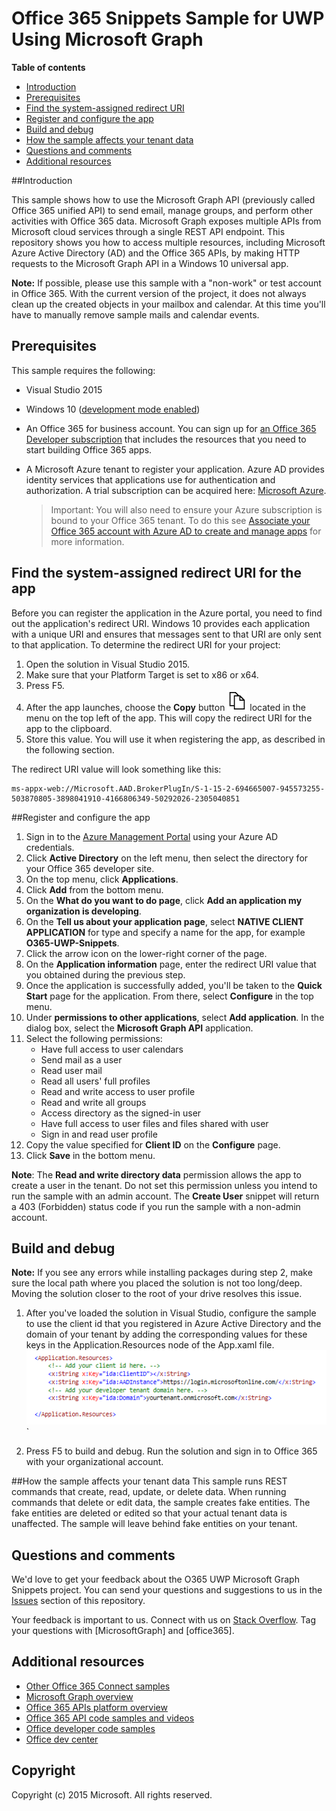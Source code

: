 # Office 365 Snippets Sample for UWP Using Microsoft Graph

**Table of contents**

* [Introduction](#introduction)
* [Prerequisites](#prerequisites)
* [Find the system-assigned redirect URI](#redirect)
* [Register and configure the app](#register)
* [Build and debug](#build)
* [How the sample affects your tenant data](#how-the-sample-affects-your-tenant-data)
* [Questions and comments](#questions)
* [Additional resources](#additional-resources)

<a name="introduction"></a>
##Introduction

This sample shows how to use the Microsoft Graph API (previously called Office 365 unified API) to send email, manage groups, and perform other activities with Office 365 data.
Microsoft Graph exposes multiple APIs from Microsoft cloud services through a single REST API endpoint. This repository shows you how to access multiple resources, including Microsoft Azure Active Directory (AD) and the Office 365 APIs, by making HTTP requests to the Microsoft Graph API in a Windows 10 universal app. 


**Note:** If possible, please use this sample with a "non-work" or test account in Office 365. With the current version of the project, it does not always clean up the created objects in your mailbox and calendar. At this time you'll have to manually remove sample mails and calendar events.  

<a name="prerequisites"></a>
## Prerequisites ##

This sample requires the following: 
 
  * Visual Studio 2015  
  * Windows 10 ([development mode enabled](https://msdn.microsoft.com/library/windows/apps/xaml/dn706236.aspx))
  * An Office 365 for business account. You can sign up for [an Office 365 Developer subscription](https://msdn.microsoft.com/en-us/office/office365/howto/setup-development-environment#bk_Office365Account) that includes the resources that you need to start building Office 365 apps.
  * A Microsoft Azure tenant to register your application. Azure AD provides identity services that applications use for authentication and authorization. A trial subscription can be acquired here: [Microsoft Azure](https://account.windowsazure.com/SignUp).

     > Important: You will also need to ensure your Azure subscription is bound to your Office 365 tenant. To do this see [Associate your Office 365 account with Azure AD to create and manage apps](https://msdn.microsoft.com/en-us/office/office365/howto/setup-development-environment#bk_CreateAzureSubscription) for more information.
      
<a name="redirect"></a>
## Find the system-assigned redirect URI for the app

Before you can register the application in the Azure portal, you need to find out the application's redirect URI.  Windows 10 provides each application with a unique URI and ensures that messages sent to that URI are only sent to that application.  To determine the redirect URI for your project:

1. Open the solution in Visual Studio 2015. 
2. Make sure that your Platform Target is set to x86 or x64.
3. Press F5.
4. After the app launches, choose the **Copy** button ![alt text](/readme-images/copy_icon.png) located in the menu on the top left of the app. This will copy the redirect URI for the app to the clipboard. 
5. Store this value. You will use it when registering the app, as described in the following section. 


The redirect URI value will look something like this:
```
ms-appx-web://Microsoft.AAD.BrokerPlugIn/S-1-15-2-694665007-945573255-503870805-3898041910-4166806349-50292026-2305040851
```


<a name="register"></a>
##Register and configure the app

1.	Sign in to the [Azure Management Portal](http://aka.ms/i5b8dz) using your Azure AD credentials.
2.	Click **Active Directory** on the left menu, then select the directory for your Office 365 developer site.
3.	On the top menu, click **Applications**.
4.	Click **Add** from the bottom menu.
5.	On the **What do you want to do page**, click **Add an application my organization is developing**.
6.	On the **Tell us about your application page**, select **NATIVE CLIENT APPLICATION** for type and specify a name for the app, for example **O365-UWP-Snippets**.
7.	Click the arrow icon on the lower-right corner of the page.
8.	On the **Application information** page, enter the redirect URI value that you obtained during the previous step.
9.	Once the application is successfully added, you'll be taken to the **Quick Start** page for the application. From there, select **Configure** in the top menu.
10.	Under **permissions to other applications**, select **Add application**. In the dialog box, select the **Microsoft Graph API** application. 
11.	Select the following permissions: 
	* Have full access to user calendars
	* Send mail as a user
	* Read user mail
	* Read all users' full profiles
	* Read and write access to user profile
	* Read and write all groups
	* Access directory as the signed-in user
	* Have full access to user files and files shared with user
	* Sign in and read user profile
12.	Copy the value specified for **Client ID** on the **Configure** page.
13.	Click **Save** in the bottom menu.

**Note**: The **Read and write directory data** permission allows the app to create a user in the tenant. Do not set this permission unless you intend to run the sample with an admin account. The **Create User** snippet will return a 403 (Forbidden) status code if you run the sample with a non-admin account.

<a name="build"></a>
## Build and debug ##

**Note:** If you see any errors while installing packages during step 2, make sure the local path where you placed the solution is not too long/deep. Moving the solution closer to the root of your drive resolves this issue.

1. After you've loaded the solution in Visual Studio, configure the sample to use the client id that you registered in Azure Active Directory and the domain of your tenant by adding the corresponding values for these keys in the Application.Resources node of the App.xaml file.
![Office 365 UWP Microsoft Graph snippets sample](/readme-images/ClientTenant.png "Client ID value in App.xaml file")`

2. Press F5 to build and debug. Run the solution and sign in to Office 365 with your organizational account.

<a name="#how-the-sample-affects-your-tenant-data"></a>
##How the sample affects your tenant data
This sample runs REST commands that create, read, update, or delete data. When running commands that delete or edit data, the sample creates fake entities. The fake entities are deleted or edited so that your actual tenant data is unaffected. The sample will leave behind fake entities on your tenant.

<a name="questions"></a>
## Questions and comments

We'd love to get your feedback about the O365 UWP Microsoft Graph Snippets project. You can send your questions and suggestions to us in the [Issues](https://github.com/OfficeDev/O365-UWP-Microsoft-Graph-Snippets/issues) section of this repository.

Your feedback is important to us. Connect with us on [Stack Overflow](http://stackoverflow.com/questions/tagged/office365+or+microsoftgraph). Tag your questions with [MicrosoftGraph] and [office365].

<a name="additional-resources"></a>
## Additional resources ##

- [Other Office 365 Connect samples](https://github.com/OfficeDev?utf8=%E2%9C%93&query=-Connect)
- [Microsoft Graph overview](http://graph.microsoft.io)
- [Office 365 APIs platform overview](https://msdn.microsoft.com/office/office365/howto/platform-development-overview)
- [Office 365 API code samples and videos](https://msdn.microsoft.com/office/office365/howto/starter-projects-and-code-samples)
- [Office developer code samples](http://dev.office.com/code-samples)
- [Office dev center](http://dev.office.com/)


## Copyright
Copyright (c) 2015 Microsoft. All rights reserved.


